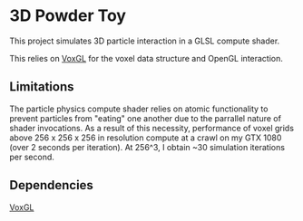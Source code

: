 # 3D Powder Toy
This project simulates 3D particle interaction in a GLSL compute shader. 

This relies on [VoxGL](https://github.com/jfriedson/voxgl) for the voxel data structure and OpenGL interaction.


## Limitations
The particle physics compute shader relies on atomic functionality to prevent particles from "eating" one another due to the parrallel nature of shader invocations.  As a result of this necessity, performance of voxel grids above 256 x 256 x 256 in resolution compute at a crawl on my GTX 1080 (over 2 seconds per iteration). At 256^3, I obtain ~30 simulation iterations per second.


## Dependencies
[VoxGL](https://github.com/jfriedson/voxgl)
